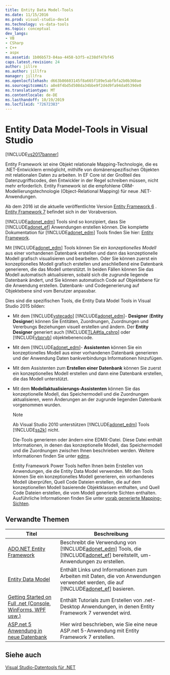 ```yaml
---
title: Entity Data Model-Tools
ms.date: 11/15/2016
ms.prod: visual-studio-dev14
ms.technology: vs-data-tools
ms.topic: conceptual
dev_langs:
- VB
- CSharp
- C++
- aspx
ms.assetid: 1b06b573-84aa-4458-b3f5-e238df47bf45
caps.latest.revision: 24
author: jillre
ms.author: jillfra
manager: jillfra
ms.openlocfilehash: d663b86603145f8a665f189e5abfbfa2b0b360ae
ms.sourcegitcommit: a8e8f4bd5d508da34bbe9f2d4d9fa94da0539de0
ms.translationtype: MT
ms.contentlocale: de-DE
ms.lasthandoff: 10/19/2019
ms.locfileid: "72672383"
---
```

# <a name="entity-data-model-tools-in-visual-studio"></a>Entity Data Model-Tools in Visual Studio
[!INCLUDE[vs2017banner](../includes/vs2017banner.md)]

Entity Framework ist eine Objekt relationale Mapping-Technologie, die es .NET-Entwicklern ermöglicht, mithilfe von domänenspezifischen Objekten mit relationalen Daten zu arbeiten. In EF Core ist der Großteil des Datenzugriffscodes, den Entwickler in der Regel schreiben müssen, nicht mehr erforderlich. Entity Framework ist die empfohlene ORM-Modellierungstechnologie (Object-Relational Mapping) für neue .NET-Anwendungen.

 Ab dem 2016 ist die aktuelle veröffentlichte Version [Entity Framework 6](https://msdn.microsoft.com/data/ef) . [Entity Framework 7](https://docs.efproject.net/en/latest/) befindet sich in der Vorabversion.

 [!INCLUDE[adonet_edm](../includes/adonet-edm-md.md)] Tools sind so konzipiert, dass Sie [!INCLUDE[adonet_ef](../includes/adonet-ef-md.md)] Anwendungen erstellen können. Die komplette Dokumentation für [!INCLUDE[adonet_edm](../includes/adonet-edm-md.md)] Tools finden Sie hier: [Entity Framework](https://msdn.microsoft.com/data/jj590134).

 Mit [!INCLUDE[adonet_edm](../includes/adonet-edm-md.md)] Tools können Sie ein *konzeptionelles Modell* aus einer vorhandenen Datenbank erstellen und dann das konzeptionelle Modell grafisch visualisieren und bearbeiten. Oder Sie können zuerst ein konzeptionelles Modell grafisch erstellen und anschließend eine Datenbank generieren, die das Modell unterstützt. In beiden Fällen können Sie das Modell automatisch aktualisieren, sobald sich die zugrunde liegende Datenbank ändert, und Sie können automatisch Code auf Objektebene für die Anwendung erstellen. Datenbank- und Codegenerierung auf Objektebene sind vom Benutzer anpassbar.

 Dies sind die spezifischen Tools, die Entity Data Model Tools in Visual Studio 2015 bilden:

- Mit dem [!INCLUDE[vstecado](../includes/vstecado-md.md)] [!INCLUDE[adonet_edm](../includes/adonet-edm-md.md)]- **Designer** (**Entity Designer**) können Sie Entitäten, Zuordnungen, Zuordnungen und Vererbungs Beziehungen visuell erstellen und ändern. Der **Entity Designer** generiert auch [!INCLUDE[TLA#tla_cshrp](../includes/tlasharptla-cshrp-md.md)] oder [!INCLUDE[vbprvb](../includes/vbprvb-md.md)] objektebenencode.

- Mit dem [!INCLUDE[adonet_edm](../includes/adonet-edm-md.md)]- **Assistenten** können Sie ein konzeptionelles Modell aus einer vorhandenen Datenbank generieren und der Anwendung Daten bankverbindungs Informationen hinzufügen.

- Mit dem Assistenten zum **Erstellen einer Datenbank** können Sie zuerst ein konzeptionelles Modell erstellen und dann eine Datenbank erstellen, die das Modell unterstützt.

- Mit dem **Modellaktualisierungs-Assistenten** können Sie das konzeptionelle Modell, das Speichermodell und die Zuordnungen aktualisieren, wenn Änderungen an der zugrunde liegenden Datenbank vorgenommen wurden.

  > [!NOTE]
  > Ab Visual Studio 2010 unterstützen [!INCLUDE[adonet_edm](../includes/adonet-edm-md.md)] Tools [!INCLUDE[ss2k](../includes/ss2k-md.md)] nicht.

  Die-Tools generieren oder ändern eine EDMX-Datei. Diese Datei enthält Informationen, in denen das konzeptionelle Modell, das Speichermodell und die Zuordnungen zwischen Ihnen beschrieben werden. Weitere Informationen finden Sie unter [edmx](https://msdn.microsoft.com/data/jj650889.aspx).

  Entity Framework Power Tools helfen Ihnen beim Erstellen von Anwendungen, die die Entity Data Model verwenden. Mit den Tools können Sie ein konzeptionelles Modell generieren, ein vorhandenes Modell überprüfen, Quell Code Dateien erstellen, die auf dem konzeptionellen Modell basierende Objektklassen enthalten, und Quell Code Dateien erstellen, die vom Modell generierte Sichten enthalten. Ausführliche Informationen finden Sie unter [vorab generierte Mapping-Sichten](https://msdn.microsoft.com/data/dn469601.aspx).

## <a name="related-topics"></a>Verwandte Themen

|Titel|Beschreibung|
|-----------|-----------------|
|[ADO.NET Entity Framework](https://msdn.microsoft.com/library/a437041f-6899-4ae7-96ce-aabf528d7205)|Beschreibt die Verwendung von [!INCLUDE[adonet_edm](../includes/adonet-edm-md.md)] Tools, die [!INCLUDE[adonet_ef](../includes/adonet-ef-md.md)] bereitstellt, um-Anwendungen zu erstellen.|
|[Entity Data Model](https://msdn.microsoft.com/library/2dda3d5b-4582-4ba0-a91d-fcd7a1498137)|Enthält Links und Informationen zum Arbeiten mit Daten, die von Anwendungen verwendet werden, die auf [!INCLUDE[adonet_ef](../includes/adonet-ef-md.md)] basieren.|
|[Getting Started on Full .net (Console, WinForms, WPF usw.)](/ef/ef6/get-started)|Enthält Tutorials zum Erstellen von .net-Desktop Anwendungen, in denen Entity Framework 7 verwendet wird.|
|[ASP.net 5 Anwendung in neue Datenbank](https://docs.efproject.net/en/latest/platforms/aspnetcore/new-db.html)|Hier wird beschrieben, wie Sie eine neue ASP.net 5-Anwendung mit Entity Framework 7 erstellen.|

## <a name="see-also"></a>Siehe auch
 [Visual Studio-Datentools für .NET](../data-tools/visual-studio-data-tools-for-dotnet.md)
